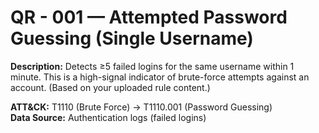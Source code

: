 # QR - 001 — Attempted Password Guessing (Single Username)

**Description:** Detects ≥5 failed logins for the same username within 1 minute. This is a high-signal indicator of brute-force attempts against an account. (Based on your uploaded rule content.)

**ATT&CK:** T1110 (Brute Force) → T1110.001 (Password Guessing)  
**Data Source:** Authentication logs (failed logins)
